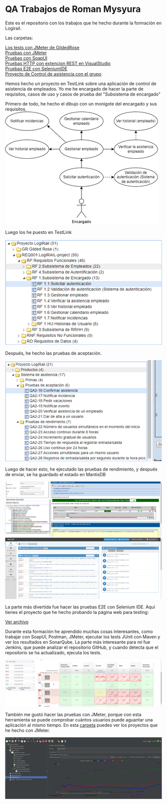 # QA Trabajos de Roman Mysyura

Este es el repositorio con los trabajos que he hecho durante la formación en Logirail.

Las carpetas:

[Los tests con JMeter de GildedRose](https://github.com/RomanMysyura/GildedRoseQA-JUnit/tree/master/GildedRoseTestROMAN)  
[Pruebas con JMeter](https://github.com/RomanMysyura/GildedRoseQA-JUnit/tree/master/Apache%20JMETER)  
[Pruebas con SoapUI](https://github.com/RomanMysyura/GildedRoseQA-JUnit/tree/master/Proyectos%20SoapUI)  
[Pruebas HTTP con extencion REST en VisualStudio](https://github.com/RomanMysyura/GildedRoseQA-JUnit/tree/master/Pruebas%20HTTP%20con%20REST)  
[Pruebas E2E con SeleniumIDE](https://github.com/RomanMysyura/GildedRoseQA-JUnit/tree/master/Selenium%20IDE)  
[Proyecto de Control de asistencia con el grupo](https://github.com/RomanMysyura/GildedRoseQA-JUnit/tree/master/TestLink)  

Hemos hecho un proyecto en TestLink sobre una aplicación de control de asistencia de empleados. Yo me he encargado de hacer la parte de requisitos, casos de uso y casos de prueba del "Subsistema de encargado"

Primero de todo, he hecho el dibujo con un monigote del encargado y sus requisitos.
![Los requisitos que he echo](img/encargado.png)

Luego los he puesto en TestLink

![Los requisitos que he echo](img/Captura001.png)

Después, he hecho las pruebas de aceptación.

![Los pruebas de aceptacion](img/Captura002.png)

Luego de hacer esto, he ejecutado las pruebas de rendimiento, y después de enviar, se ha guardado el estado en MantisDB

![Los pruebas de aceptacion](img/Captura003.png)
![Los pruebas de aceptacion](img/Captura004.png)

La parte más divertida fue hacer las pruebas E2E con Selenium IDE. Aquí tienes el proyecto que he hecho probando la página web para testing:

[Ver archivo](https://github.com/RomanMysyura/GildedRoseQA-JUnit/blob/master/Selenium%20IDE/Pruebas%20E2E.side)

Durante esta formación he aprendido muchas cosas interesantes, como trabajar con SoapUI, Postman, JMeter, ejecutar los tests JUnit con Maven y ver los resultados en SonarQube. La parte más interesante para mí fue Jenkins, que puede analizar el repositorio GitHub, y cuando detecta que el repositorio se ha actualizado, ejecuta los tests.

![Img](img/Captura005.png)

También me gustó hacer las pruebas con JMeter, porque con esta herramienta se puede comprobar cuántos usuarios puede aguantar una aplicación al mismo tiempo. En esta [carpeta](https://github.com/RomanMysyura/GildedRoseQA-JUnit/tree/master/Apache%20JMETER) puedes ver los proyectos que he hecho con JMeter.

![Img](img/Captura006.png)